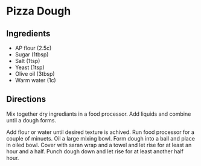 # Pizza Dough

## Ingredients

- AP flour (2.5c)
- Sugar (1tbsp)
- Salt (1tsp)
- Yeast (1tsp)
- Olive oil (3tbsp)
- Warm water (1c)

## Directions
Mix together dry ingrediants in a food processor. Add liquids and combine until a dough forms. 

Add flour or water until desired texture is achived. Run food processor for a couple of minuets. Oil a large mixing bowl. Form dough into a ball and place in oiled bowl. Cover with saran wrap and a towel and let rise for at least an hour and a half. Punch dough down and let rise for at least another half hour.


